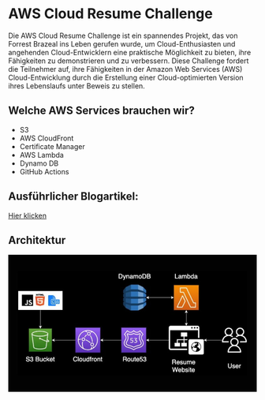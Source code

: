 # AWS Cloud Resume Challenge

Die AWS Cloud Resume Challenge ist ein spannendes Projekt, das von Forrest Brazeal ins Leben gerufen wurde, um Cloud-Enthusiasten und angehenden Cloud-Entwicklern eine praktische Möglichkeit zu bieten, ihre Fähigkeiten zu demonstrieren und zu verbessern. Diese Challenge fordert die Teilnehmer auf, ihre Fähigkeiten in der Amazon Web Services (AWS) Cloud-Entwicklung durch die Erstellung einer Cloud-optimierten Version ihres Lebenslaufs unter Beweis zu stellen.

## Welche AWS Services brauchen wir?
-  S3
-  AWS CloudFront
-  Certificate Manager
-  AWS Lambda
-  Dynamo DB
-  GitHub Actions

## Ausführlicher Blogartikel: 
[Hier klicken ](https://blog.johannesrose.com/aws-cloud-resume-challenge)

## Architektur
<img src="https://github.com/johannesrose/aws-cloud-resume-challenge/blob/main/cloud-resume-architecture.jpg"  >
